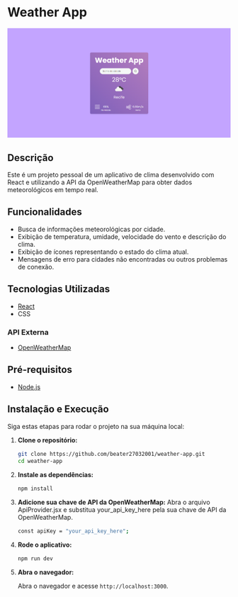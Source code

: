 # Weather App

![Weather App](img.png)

## Descrição

Este é um projeto pessoal de um aplicativo de clima desenvolvido com React e utilizando a API da OpenWeatherMap para obter dados meteorológicos em tempo real.

## Funcionalidades

- Busca de informações meteorológicas por cidade.
- Exibição de temperatura, umidade, velocidade do vento e descrição do clima.
- Exibição de ícones representando o estado do clima atual.
- Mensagens de erro para cidades não encontradas ou outros problemas de conexão.

## Tecnologias Utilizadas

- [React](https://reactjs.org/)
- CSS

### API Externa

- [OpenWeatherMap](https://openweathermap.org/)

## Pré-requisitos

- [Node.js](https://nodejs.org/)

## Instalação e Execução

Siga estas etapas para rodar o projeto na sua máquina local:

1. **Clone o repositório:**

   ```bash
   git clone https://github.com/beater27032001/weather-app.git
   cd weather-app

   ```

2. **Instale as dependências:**

   ```bash
   npm install
   ```

3. **Adicione sua chave de API da OpenWeatherMap:**
    Abra o arquivo ApiProvider.jsx e substitua your_api_key_here pela sua chave de API da OpenWeatherMap.

   ```bash
   const apiKey = "your_api_key_here";
   ```

4. **Rode o aplicativo:**

   ```bash
   npm run dev
   ```

5. **Abra o navegador:**

   Abra o navegador e acesse `http://localhost:3000`.

